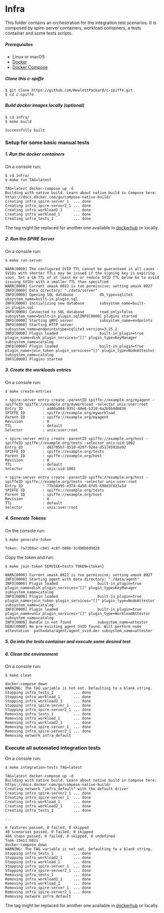 # Infra

This folder contains an orchestration for the integration test scenarios. It is composed by spire-server containers, workload containers, a tests container and some tests scripts.

##### Prerequisites

- Linux or macOS
- [Docker](https://docs.docker.com/install/)
- [Docker Compose](https://docs.docker.com/compose/install/)

##### Clone this c-spiffe

```
$ git clone https://github.com/HewlettPackard/c-spiffe.git
$ cd c-spiffe
```

##### Build docker images locally (optional)
```
$ cd infra/
$ make build

Successfully built
```

### Setup for some basic manual tests

##### 1. Run the docker containers

On a console run:

```
$ cd infra/
$ make run TAG=latest

TAG=latest docker-compose up -d
Building with native build. Learn about native build in Compose here: https://docs.docker.com/go/compose-native-build/
Creating infra_spire-server_1  ... done
Creating infra_spire-server2_1 ... done
Creating infra_workload2_1     ... done
Creating infra_workload_1      ... done
Creating infra_tests_1         ... done

```
The tag might be replaced for another one available in [dockerhub](https://hub.docker.com/r/cspiffe/tests/tags?page=1&ordering=last_updated) or locally.

##### 2. Run the SPIRE Server 

On a console run:

```
$ make run-server 

WARN[0000] The configured SVID TTL cannot be guaranteed in all cases - SVIDs with shorter TTLs may be issued if the signing key is expiring soon. Set a CA TTL of at least 6x or reduce SVID TTL below 6x to avoid issuing SVIDs with a smaller TTL than specified 
WARN[0000] Current umask 0022 is too permissive; setting umask 0027 
INFO[0000] Data directory: "./data/server"              
INFO[0000] Opening SQL database            db_type=sqlite3 ubsystem_name=built-in_plugin.sql
INFO[0000] Initializing new database       subsystem_name=built-in_plugin.sql
INFO[0000] Connected to SQL database       read_only=false subsystem_name=built-in_plugin.sqlINFO[0000] plugins started
INFO[0000] Starting gRPC server            subsystem_name=endpoints
INFO[0000] Starting HTTP server            subsystem_name=endpointstype=sqlite3 version=3.25.2
INFO[0000] Plugin loaded                   built-in_plugin=true plugin_name=disk plugin_services="[]" plugin_type=KeyManager subsystem_name=catalog
INFO[0000] Plugin loaded                   built-in_plugin=true plugin_name=join_token plugin_services="[]" plugin_type=NodeAttestor subsystem_name=catalog
INFO[0000] Plugins started
```

##### 3. Create the workloads entries

On a console run:

```
$ make create-entries

+ spire-server entry create -parentID spiffe://example.org/myagent -spiffeID spiffe://example.org/myworkload -selector unix:user:root
Entry ID         : ad80a864-935c-40e6-b218-6a2b5b4d6034
SPIFFE ID        : spiffe://example.org/myworkload
Parent ID        : spiffe://example.org/myagent
Revision         : 0
TTL              : default
Selector         : unix:user:root

+ spire-server entry create -parentID spiffe://example.org/host -spiffeID spiffe://example.org/tests -selector unix:uid:1002
Entry ID         : d83795b7-d51d-4297-924a-d5174591ba92
SPIFFE ID        : spiffe://example.org/tests
Parent ID        : spiffe://example.org/host
Revision         : 0
TTL              : default
Selector         : unix:uid:1002

+ spire-server entry create -parentID spiffe://example.org/host -spiffeID spiffe://example.org/tests -selector unix:user:root
Entry ID         : 77b50a95-e374-4a50-8fd5-690d3f023a1d
SPIFFE ID        : spiffe://example.org/tests
Parent ID        : spiffe://example.org/host
Revision         : 0
TTL              : default
Selector         : unix:user:root

```

##### 4. Generate Tokens 

On the console run:
```
$ make generate-token

Token: 7a7389ac-c841-4c8f-b08b-3cd96b6d9d28
```

Copy the token and run:

```
$ make join-token SERVICE=tests TOKEN={token}

WARN[0000] Current umask 0022 is too permissive; setting umask 0027 
INFO[0000] Starting agent with data directory: "./data/agent" 
INFO[0000] Plugin loaded                  built-in_plugin=true plugin_name=disk plugin_services="[]" plugin_type=KeyManager subsystem_name=catalog
INFO[0000] Plugin loaded                  built-in_plugin=true plugin_name=join_token plugin_services="[]" plugin_type=NodeAttestor subsystem_name=catalog
INFO[0000] Plugin loaded                  built-in_plugin=true plugin_name=unix plugin_services="[]" plugin_type=WorkloadAttestor subsystem_name=catalog
INFO[0000] Bundle is not found            subsystem_name=attestor
DEBU[0000] No pre-existing agent SVID found. Will perform node attestation  path=data/agent/agent_svid.der subsystem_name=attestor
```

##### 5. Go into the tests container and execute some desired test

##### 6. Clean the environment 

On a console run:

```
$ make clean

docker-compose down
WARNING: The TAG variable is not set. Defaulting to a blank string.
Stopping infra_tests_1         ... done
Stopping infra_workload_1      ... done
Stopping infra_workload2_1     ... done
Stopping infra_spire-server_1  ... done
Stopping infra_spire-server2_1 ... done
Removing infra_tests_1         ... done
Removing infra_workload_1      ... done
Removing infra_workload2_1     ... done
Removing infra_spire-server_1  ... done
Removing infra_spire-server2_1 ... done
Removing network infra_default
```

### Execute all automated integration tests 

On a console run:

```
$ make integration-tests TAG=latest

TAG=latest docker-compose up -d
Building with native build. Learn about native build in Compose here: https://docs.docker.com/go/compose-native-build/
Creating network "infra_default" with the default driver
Creating infra_spire-server2_1 ... done
Creating infra_spire-server_1  ... done
Creating infra_workload_1      ... done
Creating infra_workload2_1     ... done
Creating infra_tests_1         ... done

...

6 features passed, 0 failed, 0 skipped
40 scenarios passed, 0 failed, 0 skipped
466 steps passed, 0 failed, 0 skipped, 0 undefined
Took 15m11.601s
docker-compose down
WARNING: The TAG variable is not set. Defaulting to a blank string.
Stopping infra_tests_1         ... done
Stopping infra_workload2_1     ... done
Stopping infra_workload_1      ... done
Stopping infra_spire-server_1  ... done
Stopping infra_spire-server2_1 ... done
Removing infra_tests_1         ... done
Removing infra_workload2_1     ... done
Removing infra_workload_1      ... done
Removing infra_spire-server_1  ... done
Removing infra_spire-server2_1 ... done
Removing network infra_default
```
The tag might be replaced for another one available in [dockerhub](https://hub.docker.com/r/cspiffe/tests/tags?page=1&ordering=last_updated) or locally.
